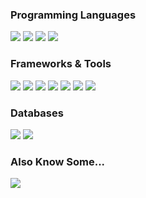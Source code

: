 <h3>Programming Languages</h3>
<p>
  <img src="https://img.shields.io/badge/C/C++-00599D?style=for-the-badge&logo=cplusplus&logoColor=white" />
  <img src="https://img.shields.io/badge/C%23-813084?style=for-the-badge&logo=csharp&logoColor=white" />
  <img src="https://img.shields.io/badge/XAML-0C54C2?style=for-the-badge&logo=xaml&logoColor=white" />
  <img src="https://img.shields.io/badge/JavaScript-EAD41C?style=for-the-badge&logo=javascript&logoColor=black" />
</p>

<h3>Frameworks & Tools</h3>
<p>
  <img src="https://img.shields.io/badge/.Net-813084?style=for-the-badge&logo=dotnet&logoColor=white" />
  <img src="https://img.shields.io/badge/WPF-0C54C2?style=for-the-badge&logo=windows&logoColor=white" />
  <img src="https://img.shields.io/badge/Win%20Form-0C54C2?style=for-the-badge&logo=windows&logoColor=white" />
  <img src="https://img.shields.io/badge/Unreal%20Engine-373737?style=for-the-badge&logo=unrealengine&logoColor=white" />
  <img src="https://img.shields.io/badge/Unity-DCDCDC?style=for-the-badge&logo=unity&logoColor=black" />
  <img src="https://img.shields.io/badge/Visual%20Studio-813084?style=for-the-badge&logo=visual-studio&logoColor=white" />
  <img src="https://img.shields.io/badge/Visual%20Studio%20Code-0173C1?style=for-the-badge&logo=visual-studio-code&logoColor=white" />
</p>

<h3>Databases</h3>
<p>
  <img src="https://img.shields.io/badge/MySQL-417399?style=for-the-badge&logo=mysql&logoColor=white" />
  <img src="https://img.shields.io/badge/MSSQL-FFB200?style=for-the-badge&logo=microsoft-sql-server&logoColor=black" />
</p>

<h3>Also Know Some...</h3>
<p>
  <img src="https://img.shields.io/badge/Java-4A728E?style=for-the-badge&logo=java&logoColor=white" />
</p>

